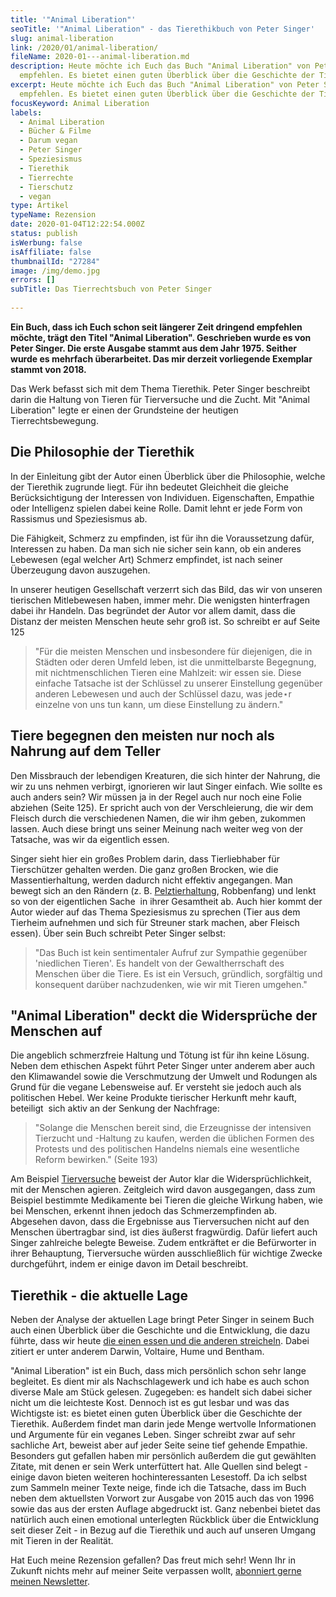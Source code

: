 ```yaml
---
title: '"Animal Liberation"'
seoTitle: '"Animal Liberation" - das Tierethikbuch von Peter Singer'
slug: animal-liberation
link: /2020/01/animal-liberation/
fileName: 2020-01---animal-liberation.md
description: Heute möchte ich Euch das Buch "Animal Liberation" von Peter Singer
  empfehlen. Es bietet einen guten Überblick über die Geschichte der Tierethik.
excerpt: Heute möchte ich Euch das Buch "Animal Liberation" von Peter Singer
  empfehlen. Es bietet einen guten Überblick über die Geschichte der Tierethik.
focusKeyword: Animal Liberation
labels:
  - Animal Liberation
  - Bücher & Filme
  - Darum vegan
  - Peter Singer
  - Speziesismus
  - Tierethik
  - Tierrechte
  - Tierschutz
  - vegan
type: Artikel
typeName: Rezension
date: 2020-01-04T12:22:54.000Z
status: publish
isWerbung: false
isAffiliate: false
thumbnailId: "27284"
image: /img/demo.jpg
errors: []
subTitle: Das Tierrechtsbuch von Peter Singer
  
---
```


**Ein Buch, dass ich Euch schon seit längerer Zeit dringend empfehlen möchte,
trägt den Titel "Animal Liberation". Geschrieben wurde es von Peter Singer. Die
erste Ausgabe stammt aus dem Jahr 1975. Seither wurde es mehrfach überarbeitet.
Das mir derzeit vorliegende Exemplar stammt von 2018.**

Das Werk befasst sich mit dem Thema Tierethik. Peter Singer beschreibt darin die
Haltung von Tieren für Tierversuche und die Zucht. Mit "Animal Liberation" legte
er einen der Grundsteine der heutigen Tierrechtsbewegung.

## Die Philosophie der Tierethik

In der Einleitung gibt der Autor einen Überblick über die Philosophie, welche
der Tierethik zugrunde liegt. Für ihn bedeutet Gleichheit die gleiche
Berücksichtigung der Interessen von Individuen. Eigenschaften, Empathie oder
Intelligenz spielen dabei keine Rolle. Damit lehnt er jede Form von Rassismus
und Speziesismus ab.

Die Fähigkeit, Schmerz zu empfinden, ist für ihn die Voraussetzung dafür,
Interessen zu haben. Da man sich nie sicher sein kann, ob ein anderes Lebewesen
(egal welcher Art) Schmerz empfindet, ist nach seiner Überzeugung davon
auszugehen.

In unserer heutigen Gesellschaft verzerrt sich das Bild, das wir von unseren
tierischen Mitlebewesen haben, immer mehr. Die wenigsten hinterfragen dabei ihr
Handeln. Das begründet der Autor vor allem damit, dass die Distanz der meisten
Menschen heute sehr groß ist. So schreibt er auf Seite 125

> "Für die meisten Menschen und insbesondere für diejenigen, die in Städten oder
> deren Umfeld leben, ist die unmittelbarste Begegnung, mit nichtmenschlichen
> Tieren eine Mahlzeit: wir essen sie. Diese einfache Tatsache ist der Schlüssel
> zu unserer Einstellung gegenüber anderen Lebewesen und auch der Schlüssel
> dazu, was jede⋆r einzelne von uns tun kann, um diese Einstellung zu ändern."

## Tiere begegnen den meisten nur noch als Nahrung auf dem Teller

Den Missbrauch der lebendigen Kreaturen, die sich hinter der Nahrung, die wir zu
uns nehmen verbirgt, ignorieren wir laut Singer einfach. Wie sollte es auch
anders sein? Wir müssen ja in der Regel auch nur noch eine Folie abziehen (Seite
125). Er spricht auch von der Verschleierung, die wir dem Fleisch durch die
verschiedenen Namen, die wir ihm geben, zukommen lassen. Auch diese bringt uns
seiner Meinung nach weiter weg von der Tatsache, was wir da eigentlich essen.

Singer sieht hier ein großes Problem darin, dass Tierliebhaber für Tierschützer
gehalten werden. Die ganz großen Brocken, wie die Massentierhaltung, werden
dadurch nicht effektiv angegangen. Man bewegt sich an den Rändern (z. B.
[Pelztierhaltung](/2014/11/fakepelz-echtpelz/), Robbenfang) und lenkt so von der
eigentlichen Sache  in ihrer Gesamtheit ab. Auch hier kommt der Autor wieder auf
das Thema Speziesismus zu sprechen (Tier aus dem Tierheim aufnehmen und sich für
Streuner stark machen, aber Fleisch essen). Über sein Buch schreibt Peter Singer
selbst:

> "Das Buch ist kein sentimentaler Aufruf zur Sympathie gegenüber 'niedlichen
> Tieren'. Es handelt von der Gewaltherrschaft des Menschen über die Tiere. Es
> ist ein Versuch, gründlich, sorgfältig und konsequent darüber nachzudenken,
> wie wir mit Tieren umgehen."

## "Animal Liberation" deckt die Widersprüche der Menschen auf

Die angeblich schmerzfreie Haltung und Tötung ist für ihn keine Lösung. Neben
dem ethischen Aspekt führt Peter Singer unter anderem aber auch den Klimawandel
sowie die Verschmutzung der Umwelt und Rodungen als Grund für die vegane
Lebensweise auf. Er versteht sie jedoch auch als politischen Hebel. Wer keine
Produkte tierischer Herkunft mehr kauft, beteiligt  sich aktiv an der Senkung
der Nachfrage:

> "Solange die Menschen bereit sind, die Erzeugnisse der intensiven Tierzucht
> und -Haltung zu kaufen, werden die üblichen Formen des Protests und des
> politischen Handelns niemals eine wesentliche Reform bewirken." (Seite 193)

Am Beispiel [Tierversuche](/2019/10/tierversuche-in-deutschland/) beweist der
Autor klar die Widersprüchlichkeit, mit der Menschen agieren. Zeitgleich wird
davon ausgegangen, dass zum Beispiel bestimmte Medikamente bei Tieren die
gleiche Wirkung haben, wie bei Menschen, erkennt ihnen jedoch das
Schmerzempfinden ab. Abgesehen davon, dass die Ergebnisse aus Tierversuchen
nicht auf den Menschen übertragbar sind, ist dies äußerst fragwürdig. Dafür
liefert auch Singer zahlreiche belegte Beweise. Zudem entkräftet er die
Befürworter in ihrer Behauptung, Tierversuche würden ausschließlich für wichtige
Zwecke durchgeführt, indem er einige davon im Detail beschreibt.

## Tierethik - die aktuelle Lage

Neben der Analyse der aktuellen Lage bringt Peter Singer in seinem Buch auch
einen Überblick über die Geschichte und die Entwicklung, die dazu führte, dass
wir heute
[die einen essen und die anderen streicheln](/2019/03/warum-wir-hunde-lieben-schweine-essen-und-kuehe-anziehen/).
Dabei zitiert er unter anderem Darwin, Voltaire, Hume und Bentham.

"Animal Liberation" ist ein Buch, dass mich persönlich schon sehr lange
begleitet. Es dient mir als Nachschlagewerk und ich habe es auch schon diverse
Male am Stück gelesen. Zugegeben: es handelt sich dabei sicher nicht um die
leichteste Kost. Dennoch ist es gut lesbar und was das Wichtigste ist: es bietet
einen guten Überblick über die Geschichte der Tierethik. Außerdem findet man
darin jede Menge wertvolle Informationen und Argumente für ein veganes Leben.
Singer schreibt zwar auf sehr sachliche Art, beweist aber auf jeder Seite seine
tief gehende Empathie. Besonders gut gefallen haben mir persönlich außerdem die
gut gewählten Zitate, mit denen er sein Werk unterfüttert hat. Alle Quellen sind
belegt - einige davon bieten weiteren hochinteressanten Lesestoff. Da ich selbst
zum Sammeln meiner Texte neige, finde ich die Tatsache, dass im Buch neben dem
aktuellsten Vorwort zur Ausgabe von 2015 auch das von 1996 sowie das aus der
ersten Auflage abgedruckt ist. Ganz nebenbei bietet das natürlich auch einen
emotional unterlegten Rückblick über die Entwicklung seit dieser Zeit - in Bezug
auf die Tierethik und auch auf unseren Umgang mit Tieren in der Realität.

Hat Euch meine Rezension gefallen? Das freut mich sehr! Wenn Ihr in Zukunft
nichts mehr auf meiner Seite verpassen wollt,
[abonniert gerne meinen Newsletter](#newsletter).

  
